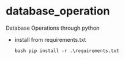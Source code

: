 # database_operation
Database Operations through python

-   install from requirements.txt
    
    `bash
    pip install -r .\requirements.txt`